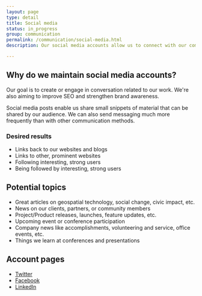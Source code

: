 ```yaml
---
layout: page
type: detail
title: Social media
status: in_progress
group: communication
permalink: /communication/social-media.html
description: Our social media accounts allow us to connect with our community in a personal way.

---
```

## Why do we maintain social media accounts?
Our goal is to create or engage in conversation related to our work. We're also aiming to improve SEO and strengthen brand awareness.

Social media posts enable us share small snippets of material that can be shared by our audience. We can also send messaging much more frequently than with other communication methods.

### Desired results

- Links back to our websites and blogs
- Links to other, prominent websites
- Following interesting, strong users
- Being followed by interesting, strong users

## Potential topics

- Great articles on geospatial technology, social change, civic impact, etc.
- News on our clients, partners, or community members
- Project/Product releases, launches, feature updates, etc.
- Upcoming event or conference participation
- Company news like accomplishments, volunteering and service, office events, etc.
- Things we learn at conferences and presentations

## Account pages

- [Twitter](https://twitter.com/azavea)
- [Facebook](https://www.facebook.com/Azavea/)
- [LinkedIn](https://www.linkedin.com/company/azavea/)
